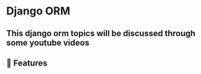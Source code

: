 # Django ORM

## This django orm topics will be discussed through some youtube videos

## 🚀 Features